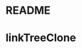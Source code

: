 # README


# linkTreeClone

<!-- implement google maps api to share a users location or show date and location -->